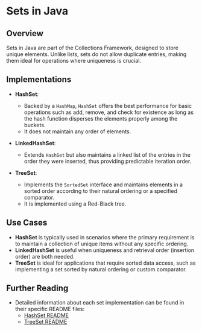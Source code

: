 # Sets in Java

## Overview

Sets in Java are part of the Collections Framework, designed to store unique elements. Unlike lists, sets do not allow duplicate entries, making them ideal for operations where uniqueness is crucial.

## Implementations

- **HashSet**:
  - Backed by a `HashMap`, `HashSet` offers the best performance for basic operations such as add, remove, and check for existence as long as the hash function disperses the elements properly among the buckets.
  - It does not maintain any order of elements.

- **LinkedHashSet**:
  - Extends `HashSet` but also maintains a linked list of the entries in the order they were inserted, thus providing predictable iteration order.
  
- **TreeSet**:
  - Implements the `SortedSet` interface and maintains elements in a sorted order according to their natural ordering or a specified comparator.
  - It is implemented using a Red-Black tree.

## Use Cases

- **HashSet** is typically used in scenarios where the primary requirement is to maintain a collection of unique items without any specific ordering.
- **LinkedHashSet** is useful when uniqueness and retrieval order (insertion order) are both needed.
- **TreeSet** is ideal for applications that require sorted data access, such as implementing a set sorted by natural ordering or custom comparator.

## Further Reading

- Detailed information about each set implementation can be found in their specific README files:
  - [HashSet README](./HashSets/HashSets-README.md)
  - [TreeSet README](./TreeSets/TreeSets-README.md)

